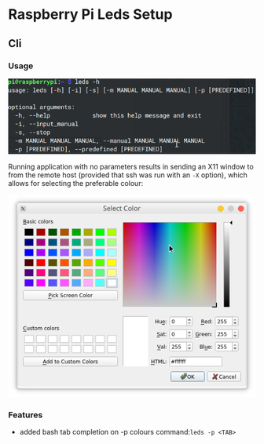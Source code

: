 # Raspberry Pi Leds Setup
## Cli
### Usage
![img](resources/usage.png)

Running application with no parameters results in sending an X11 window to from the remote host (provided that ssh was run with an `-X` option), which allows for selecting the preferable colour:

![img](resources/gui.png)
### Features
- added bash tab completion on -p colours command:`leds -p <TAB>`